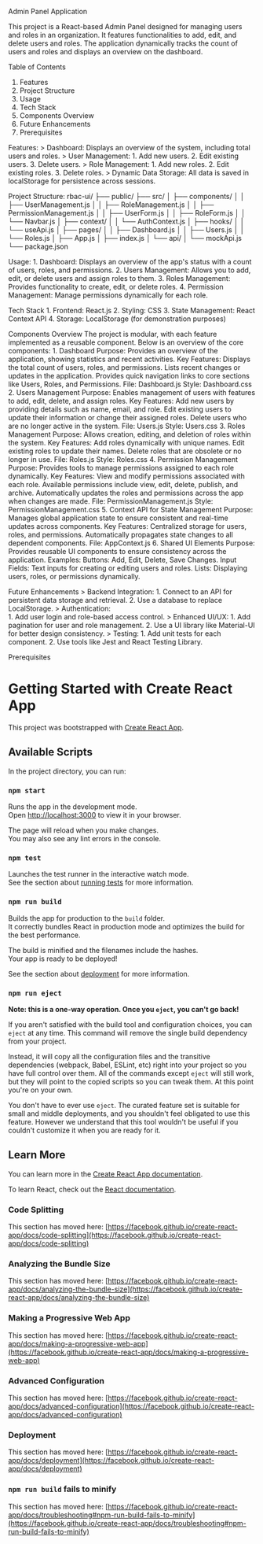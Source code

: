 Admin Panel Application

   This project is a React-based Admin Panel designed for managing users and roles in an organization. It features functionalities to add, edit, and delete users and roles. The application dynamically tracks the count of users and roles and displays an overview on the dashboard.

Table of Contents
  1. Features
  2. Project Structure
  3. Usage
  4. Tech Stack
  5. Components Overview
  6. Future Enhancements
  7. Prerequisites


Features:
	> Dashboard: Displays an overview of the system, including total users and roles.
	> User Management:
		1. Add new users.
		2. Edit existing users.
		3. Delete users.
	> Role Management:
		1. Add new roles.
		2. Edit existing roles.
		3. Delete roles.
	> Dynamic Data Storage: All data is saved in localStorage for persistence across sessions.


Project Structure:
	rbac-ui/
	├── public/
	├── src/
	│   ├── components/
	│   │   ├── UserManagement.js
	│   │   ├── RoleManagement.js
	│   │   ├── PermissionManagement.js
	│   │   ├── UserForm.js
	│   │   ├── RoleForm.js
	│   │   └── Navbar.js
	│   ├── context/
	│   │   └── AuthContext.js
	│   ├── hooks/
	│   │   └── useApi.js
	│   ├── pages/
	│   │   ├── Dashboard.js
	│   │   ├── Users.js
	│   │   └── Roles.js
	│   ├── App.js
	│   ├── index.js
	│   └── api/
	│       └── mockApi.js
	└── package.json


Usage:
	1. Dashboard: Displays an overview of the app's status with a count of users, roles, and permissions.
	2. Users Management: Allows you to add, edit, or delete users and assign roles to them.
	3. Roles Management: Provides functionality to create, edit, or delete roles.
	4. Permission Management: Manage permissions dynamically for each role.


Tech Stack
	1. Frontend: React.js
	2. Styling: CSS
	3. State Management: React Context API
	4. Storage: LocalStorage (for demonstration purposes)



Components Overview
The project is modular, with each feature implemented as a reusable component. Below is an overview of the core components:
	1. Dashboard
		Purpose: Provides an overview of the application, showing statistics and recent activities.
		Key Features:
		Displays the total count of users, roles, and permissions.
		Lists recent changes or updates in the application.
		Provides quick navigation links to core sections like Users, Roles, and Permissions.
		File: Dashboard.js
		Style: Dashboard.css
	2. Users Management
		Purpose: Enables management of users with features to add, edit, delete, and assign roles.
		Key Features:
			Add new users by providing details such as name, email, and role.
			Edit existing users to update their information or change their assigned roles.
			Delete users who are no longer active in the system.
		File: Users.js
		Style: Users.css
	3. Roles Management
		Purpose: Allows creation, editing, and deletion of roles within the system.
		Key Features:
			Add roles dynamically with unique names.
			Edit existing roles to update their names.
			Delete roles that are obsolete or no longer in use.
		File: Roles.js
		Style: Roles.css
	4. Permission Management
		Purpose: Provides tools to manage permissions assigned to each role dynamically.
		Key Features:
			View and modify permissions associated with each role.
			Available permissions include view, edit, delete, publish, and archive.
			Automatically updates the roles and permissions across the app when changes are made.
		File: PermissionManagement.js
		Style: PermissionManagement.css
	5. Context API for State Management
		Purpose: Manages global application state to ensure consistent and real-time updates across components.
		Key Features:
			Centralized storage for users, roles, and permissions.
			Automatically propagates state changes to all dependent components.
		File: AppContext.js
	6. Shared UI Elements
		Purpose: Provides reusable UI components to ensure consistency across the application.
		Examples:
			Buttons: Add, Edit, Delete, Save Changes.
			Input Fields: Text inputs for creating or editing users and roles.
			Lists: Displaying users, roles, or permissions dynamically.
	



Future Enhancements
	> Backend Integration:
		1. Connect to an API for persistent data storage and retrieval.
		2. Use a database to replace LocalStorage.
	> Authentication:	
		1. Add user login and role-based access control.
	> Enhanced UI/UX:
		1. Add pagination for user and role management.
		2. Use a UI library like Material-UI for better design consistency.
	> Testing:
		1. Add unit tests for each component.
		2. Use tools like Jest and React Testing Library.



Prerequisites

# Getting Started with Create React App

This project was bootstrapped with [Create React App](https://github.com/facebook/create-react-app).

## Available Scripts

In the project directory, you can run:

### `npm start`

Runs the app in the development mode.\
Open [http://localhost:3000](http://localhost:3000) to view it in your browser.

The page will reload when you make changes.\
You may also see any lint errors in the console.

### `npm test`

Launches the test runner in the interactive watch mode.\
See the section about [running tests](https://facebook.github.io/create-react-app/docs/running-tests) for more information.

### `npm run build`

Builds the app for production to the `build` folder.\
It correctly bundles React in production mode and optimizes the build for the best performance.

The build is minified and the filenames include the hashes.\
Your app is ready to be deployed!

See the section about [deployment](https://facebook.github.io/create-react-app/docs/deployment) for more information.

### `npm run eject`

**Note: this is a one-way operation. Once you `eject`, you can't go back!**

If you aren't satisfied with the build tool and configuration choices, you can `eject` at any time. This command will remove the single build dependency from your project.

Instead, it will copy all the configuration files and the transitive dependencies (webpack, Babel, ESLint, etc) right into your project so you have full control over them. All of the commands except `eject` will still work, but they will point to the copied scripts so you can tweak them. At this point you're on your own.

You don't have to ever use `eject`. The curated feature set is suitable for small and middle deployments, and you shouldn't feel obligated to use this feature. However we understand that this tool wouldn't be useful if you couldn't customize it when you are ready for it.

## Learn More

You can learn more in the [Create React App documentation](https://facebook.github.io/create-react-app/docs/getting-started).

To learn React, check out the [React documentation](https://reactjs.org/).

### Code Splitting

This section has moved here: [https://facebook.github.io/create-react-app/docs/code-splitting](https://facebook.github.io/create-react-app/docs/code-splitting)

### Analyzing the Bundle Size

This section has moved here: [https://facebook.github.io/create-react-app/docs/analyzing-the-bundle-size](https://facebook.github.io/create-react-app/docs/analyzing-the-bundle-size)

### Making a Progressive Web App

This section has moved here: [https://facebook.github.io/create-react-app/docs/making-a-progressive-web-app](https://facebook.github.io/create-react-app/docs/making-a-progressive-web-app)

### Advanced Configuration

This section has moved here: [https://facebook.github.io/create-react-app/docs/advanced-configuration](https://facebook.github.io/create-react-app/docs/advanced-configuration)

### Deployment

This section has moved here: [https://facebook.github.io/create-react-app/docs/deployment](https://facebook.github.io/create-react-app/docs/deployment)

### `npm run build` fails to minify

This section has moved here: [https://facebook.github.io/create-react-app/docs/troubleshooting#npm-run-build-fails-to-minify](https://facebook.github.io/create-react-app/docs/troubleshooting#npm-run-build-fails-to-minify)
